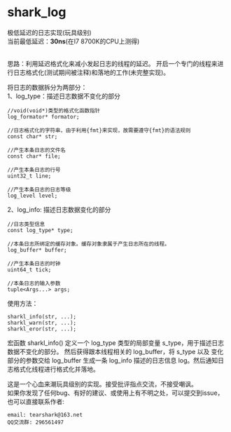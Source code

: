 # shark_log
极低延迟的日志实现(玩具级别)<br>
当前最低延迟：**30ns**(在I7 8700K的CPU上测得)<br>
<br>

思路：利用延迟格式化来减小发起日志的线程的延迟。
开启一个专门的线程来进行日志格式化(测试期间被注释)和落地的工作(未完整实现)。<br>

将日志的数据拆分为两部分：<br>
1、log_type：描述日志数据不变化的部分<br>

    //void(void*)类型的格式化函数指针
    log_formator* formator;
    
    //日志格式化的字符串，由于利用{fmt}来实现，故需要遵守{fmt}的语法规则
    const char* str;

    //产生本条日志的文件名
    const char* file;

    //产生本条日志的行号
    uint32_t line;

    //产生本条日志的日志等级
    log_level level;

2、log_info: 描述日志数据变化的部分<br>

    //日志类型信息
    const log_type* type;

    //本条日志所绑定的缓存对象。缓存对象隶属于产生日志所在的线程。
    log_buffer* buffer;

    //产生本条日志的时钟
    uint64_t tick;

    //本条日志的输入参数
    tuple<Args...> args;

使用方法：

    sharkl_info(str, ...);
    sharkl_warn(str, ...);
    sharkl_eror(str, ...);

宏函数 sharkl_info() 定义一个 log_type 类型的局部变量 s_type，用于描述日志数据不变化的部分。
然后获得跟本线程相关的 log_buffer，将 s_type 以及 变化部分的参数交给 log_buffer
生成一条 log_info 描述的日志信息 log。然后通知日志格式化线程进行格式化并落地。<br>

这是一个心血来潮玩具级别的实现。接受批评指点交流，不接受嘲讽。<br>
如果你发现了任何bug、有好的建议、或使用上有不明之处，可以提交到issue，也可以直接联系作者:
    
    email: tearshark@163.net
    QQ交流群: 296561497
